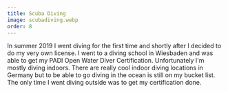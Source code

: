 ```yaml
---
title: Scuba Diving
image: scubadiving.webp
order: 8
---
```


In summer 2019 I went diving for the first time and shortly after I decided to do my very own license. I went to a diving school in Wiesbaden and was able to get my <span class="tooltip" data-text="Permission to dive anywhere in the world up to 18m/60ft depth">PADI Open Water Diver Certification</span>. Unfortunately I'm mostly diving indoors. There are really cool indoor diving locations in Germany but to be able to go diving in the ocean is still on my bucket list. The only time I went diving outside was to get my certification done.
